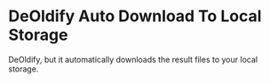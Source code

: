 # DeOldify Auto Download To Local Storage
 DeOldify, but it automatically downloads the result files to your local storage.
